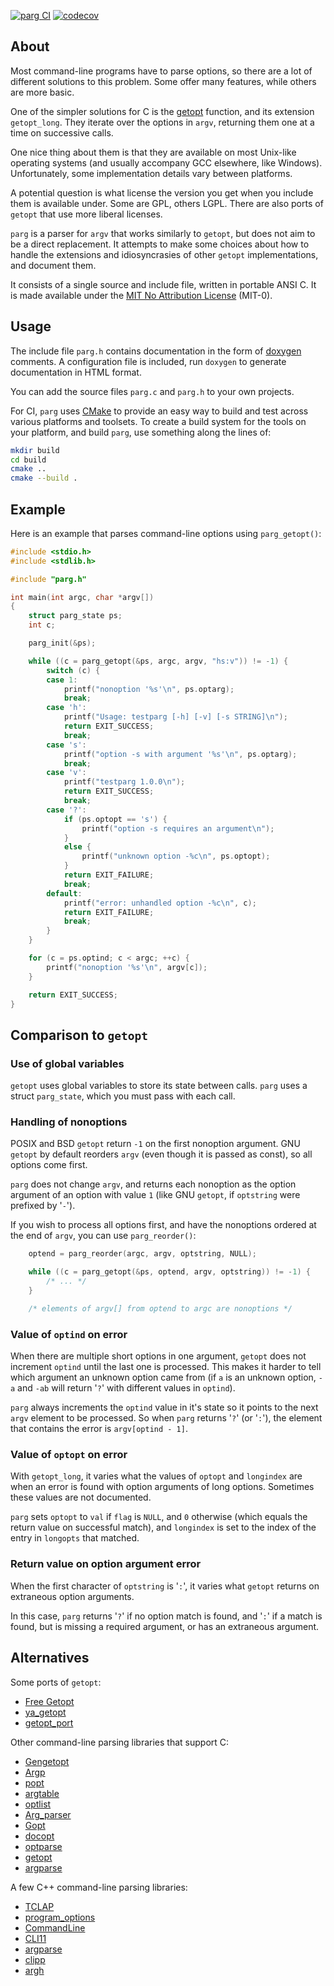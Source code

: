 
[![parg CI](https://github.com/jibsen/parg/actions/workflows/parg-ci-workflow.yaml/badge.svg)](https://github.com/jibsen/parg/actions) [![codecov](https://codecov.io/gh/jibsen/parg/branch/master/graph/badge.svg)](https://codecov.io/gh/jibsen/parg)

About
-----

Most command-line programs have to parse options, so there are a lot of
different solutions to this problem. Some offer many features, while others
are more basic.

One of the simpler solutions for C is the [getopt][] function, and its
extension `getopt_long`. They iterate over the options in `argv`, returning
them one at a time on successive calls.

One nice thing about them is that they are available on most Unix-like
operating systems (and usually accompany GCC elsewhere, like Windows).
Unfortunately, some implementation details vary between platforms.

A potential question is what license the version you get when you include
them is available under. Some are GPL, others LGPL. There are also ports of
`getopt` that use more liberal licenses.

`parg` is a parser for `argv` that works similarly to `getopt`, but does not
aim to be a direct replacement. It attempts to make some choices about how to
handle the extensions and idiosyncrasies of other `getopt` implementations,
and document them.

It consists of a single source and include file, written in portable ANSI C.
It is made available under the [MIT No Attribution License](LICENSE) (MIT-0).

[getopt]: https://en.wikipedia.org/wiki/Getopt


Usage
-----

The include file `parg.h` contains documentation in the form of [doxygen][]
comments. A configuration file is included, run `doxygen` to generate
documentation in HTML format.

You can add the source files `parg.c` and `parg.h` to your own projects.

For CI, `parg` uses [CMake][] to provide an easy way to build and test across
various platforms and toolsets. To create a build system for the tools on your
platform, and build `parg`, use something along the lines of:

~~~sh
mkdir build
cd build
cmake ..
cmake --build .
~~~

[doxygen]: http://www.doxygen.org/
[CMake]: http://www.cmake.org/


Example
-------

Here is an example that parses command-line options using `parg_getopt()`:

~~~c
#include <stdio.h>
#include <stdlib.h>

#include "parg.h"

int main(int argc, char *argv[])
{
	struct parg_state ps;
	int c;

	parg_init(&ps);

	while ((c = parg_getopt(&ps, argc, argv, "hs:v")) != -1) {
		switch (c) {
		case 1:
			printf("nonoption '%s'\n", ps.optarg);
			break;
		case 'h':
			printf("Usage: testparg [-h] [-v] [-s STRING]\n");
			return EXIT_SUCCESS;
			break;
		case 's':
			printf("option -s with argument '%s'\n", ps.optarg);
			break;
		case 'v':
			printf("testparg 1.0.0\n");
			return EXIT_SUCCESS;
			break;
		case '?':
			if (ps.optopt == 's') {
				printf("option -s requires an argument\n");
			}
			else {
				printf("unknown option -%c\n", ps.optopt);
			}
			return EXIT_FAILURE;
			break;
		default:
			printf("error: unhandled option -%c\n", c);
			return EXIT_FAILURE;
			break;
		}
	}

	for (c = ps.optind; c < argc; ++c) {
		printf("nonoption '%s'\n", argv[c]);
	}

	return EXIT_SUCCESS;
}
~~~


Comparison to `getopt`
----------------------

### Use of global variables

`getopt` uses global variables to store its state between calls. `parg` uses
a struct `parg_state`, which you must pass with each call.

### Handling of nonoptions

POSIX and BSD `getopt` return `-1` on the first nonoption argument. GNU
`getopt` by default reorders `argv` (even though it is passed as const), so
all options come first.

`parg` does not change `argv`, and returns each nonoption as the option
argument of an option with value `1` (like GNU `getopt`, if `optstring` were
prefixed by '`-`').

If you wish to process all options first, and have the nonoptions ordered at
the end of `argv`, you can use `parg_reorder()`:

~~~c
	optend = parg_reorder(argc, argv, optstring, NULL);

	while ((c = parg_getopt(&ps, optend, argv, optstring)) != -1) {
		/* ... */
	}

	/* elements of argv[] from optend to argc are nonoptions */
~~~

### Value of `optind` on error

When there are multiple short options in one argument, `getopt` does not
increment `optind` until the last one is processed. This makes it harder to
tell which argument an unknown option came from (if `a` is an unknown option,
`-a` and `-ab` will return '`?`' with different values in `optind`).

`parg` always increments the `optind` value in it's state so it points to the
next `argv` element to be processed. So when `parg` returns '`?`' (or '`:`'),
the element that contains the error is `argv[optind - 1]`.

### Value of `optopt` on error

With `getopt_long`, it varies what the values of `optopt` and `longindex` are
when an error is found with option arguments of long options. Sometimes these
values are not documented.

`parg` sets `optopt` to `val` if `flag` is `NULL`, and `0` otherwise (which
equals the return value on successful match), and `longindex` is set to the
index of the entry in `longopts` that matched.

### Return value on option argument error

When the first character of `optstring` is '`:`', it varies what `getopt`
returns on extraneous option arguments.

In this case, `parg` returns '`?`' if no option match is found, and '`:`' if
a match is found, but is missing a required argument, or has an extraneous
argument.


Alternatives
------------

Some ports of `getopt`:

  - [Free Getopt](http://freegetopt.sourceforge.net/)
  - [ya_getopt](http://github.com/kubo/ya_getopt/)
  - [getopt_port](http://github.com/kimgr/getopt_port/)

Other command-line parsing libraries that support C:

  - [Gengetopt](http://www.gnu.org/software/gengetopt/)
  - [Argp](http://www.gnu.org/software/libc/manual/html_node/Argp.html)
  - [popt](http://en.wikipedia.org/wiki/Popt)
  - [argtable](https://www.argtable.org/)
  - [optlist](http://michael.dipperstein.com/optlist/)
  - [Arg_parser](http://www.nongnu.org/arg-parser/arg_parser.html)
  - [Gopt](http://www.purposeful.co.uk/software/gopt/)
  - [docopt](http://docopt.org/)
  - [optparse](https://github.com/skeeto/optparse)
  - [getopt](https://github.com/wc-duck/getopt)
  - [argparse](https://github.com/cofyc/argparse)

A few C++ command-line parsing libraries:

  - [TCLAP](http://tclap.sourceforge.net/)
  - [program_options](http://www.boost.org/doc/libs/1_58_0/doc/html/program_options.html)
  - [CommandLine](http://llvm.org/docs/CommandLine.html)
  - [CLI11](https://github.com/CLIUtils/CLI11)
  - [argparse](https://github.com/p-ranav/argparse)
  - [clipp](https://github.com/muellan/clipp)
  - [argh](https://github.com/adishavit/argh)

